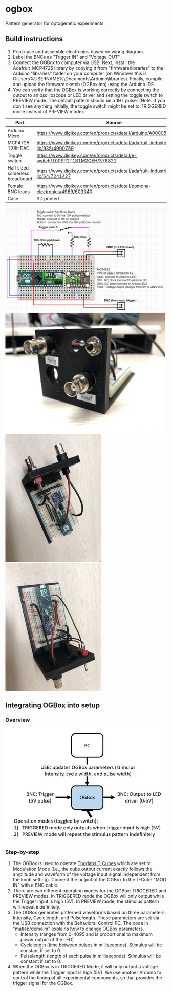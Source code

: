 # ogbox
Pattern generator for optogenetic experiments. 

## Build instructions

1. Print case and assemble electronics based on wiring diagram.
2. Label the BNCs as "Trigger IN" and "Voltage OUT"
3. Connect the OGBox to computer via USB. Next, install the Adafruit_MCP4725 library by copying it from "firmware/libraries" to the Arduino "libraries" folder on your computer (on Windows this is C:Users\%USERNAME%\Documents\Arduino\libraries). Finally, compile and upload the firmware sketch (OGBox.ino) using the Arduino IDE.
4. You can verify that the OGBox is working correctly by connecting the output to an oscilloscope or LED driver and setting the toggle switch to PREVIEW mode. The default pattern should be a 1Hz pulse. (Note: if you don't see anything initially, the toggle switch might be set to TRIGGERED mode instead of PREVIEW mode).

| Part  | Source |  Quantity |
| ---  | --- |  --- |
| Arduino Micro  | https://www.digikey.com/en/products/detail/arduino/A000053/4486332  |  1  |
| MCP4725 12Bit DAC  | https://www.digikey.com/en/products/detail/adafruit-industries-llc/935/4990759 |  1  |
| Toggle switch  | https://www.digikey.com/en/products/detail/e-switch/100SP1T1B1M2QEH/378821  |  1  |
| Half sized solderless breadboard | https://www.digikey.com/en/products/detail/adafruit-industries-llc/64/7241427  |  1  |
| Female BNC leads | https://www.digikey.com/en/products/detail/pomona-electronics/4969/603340  |  2  |
| Case | 3D printed  |  1  |

![OGBox wiring diagram](images/schematic.png)
<img src="images/ogbox_front.JPG" width="500">
<img src="images/ogbox_top1.JPG" width="300">
<img src="images/ogbox_top2.JPG" width="300">

## Integrating OGBox into setup

### Overview
![Overview](images/overview.PNG)

### Step-by-step
1. The OGBox is used to operate [Thorlabs T-Cubes](https://www.thorlabs.com/newgrouppage9.cfm?objectgroup_id=2616) which are set to Modulation Mode (i.e., the cube output current exactly follows the amplitude and waveform of the voltage input signal independent from the knob setting). Connect the output of the OGBox to the T-Cube "MOD IN" with a BNC cable.
2. There are two different operation modes for the OGBox: TRIGGERED and PREVIEW modes. In TRIGGERED mode the OGBox will only output while the Trigger Input is high (5V). In PREVIEW mode, the stimulus pattern will repeat indefinitely.
3. The OGBox generates patterned waveforms based on three parameters: Intensity, Cyclelength, and Pulselength. These parameters are set via the USB connection with the Behavioral Control PC. The code in "matlab/demo.m" explains how to change OGBox parameters.
    - Intensity (ranges from 0-4095 and is proportional to maximum power output of the LED)
    - Cyclelength (time between pulses in milliseconds). Stimulus will be constant if set to 0.
    - Pulselength (length of each pulse in milliseconds). Stimulus will be constant if set to 0.
4. When the OGBox is in TRIGGERED Mode, it will only output a voltage pattern while the Trigger Input is high (5V). We use another Arduino to control the timing of all experimental components, so that provides the trigger signal for the OGBox.



